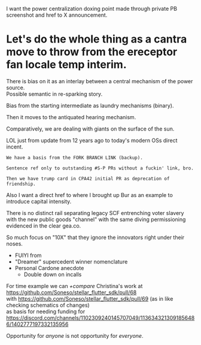 I want the power centralization doxing point made through private PB screenshot and href to X announcement.

# Let's do the whole thing as a cantra move to throw from the ereceptor fan locale temp interim.

There is bias on it as an interlay between a central mechanism of the power source.  
Possible semantic in re-sparking story.

Bias from the starting intermediate as laundry mechanisms (binary).

Then it moves to the antiquated hearing mechanism.

Comparatively, we are dealing with giants on the surface of the sun.

LOL just from update from 12 years ago to today's modern OSs direct incent.

~~~wAm  
We have a basis from the FORK BRANCH LINK (backup).  

Sentence ref only to outstanding #S-P PRs without a fuckin' link, bro.  

Then we have trump card in CPA42 initial PR as deprecation of friendship.  
~~~

Also I want a direct href to where I brought up Bur as an example to introduce capital intensity.

There is no distinct rail separating legacy SCF entrenching voter slavery with the new public goods "channel" with the same diving permissioning evidenced in the clear gea.co.

So much focus on "10X" that they ignore the innovators right under their noses.  
- FUIYI from  
- "Dreamer" supercedent winner nomenclature  
- Personal Cardone anecdote  
  - Double down on incalls

For time example we can _+compare_ Christina's work at https://github.com/Soneso/stellar_flutter_sdk/pull/68  
with https://github.com/Soneso/stellar_flutter_sdk/pull/69 (as in like checking schematics of changes)  
as basis for needing funding for https://discord.com/channels/1102309240145707049/1136343213091856486/1402777197332135956

Opportunity for _anyone_ is not opportunity for _everyone_.
